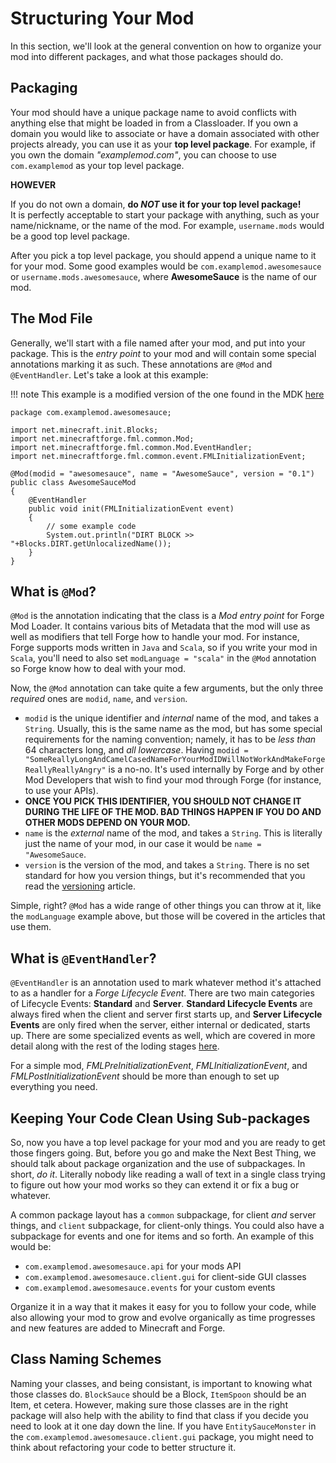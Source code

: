 Structuring Your Mod
====================

In this section, we'll look at the general convention on how to organize your mod into different packages, and what those packages should do.

Packaging
---------

Your mod should have a unique package name to avoid conflicts with anything else that might be loaded in from a Classloader. If you own a domain you would like to associate or have a domain associated with other projects already, you can use it as your **top level package**. For example, if you own the domain *"examplemod.com"*, you can choose to use `com.examplemod` as your top level package.

**HOWEVER**

If you do not own a domain, **do *NOT* use it for your top level package!**  
It is perfectly acceptable to start your package with anything, such as your name/nickname, or the name of the mod. For example, `username.mods` would be a good top level package. 

After you pick a top level package, you should append a unique name to it for your mod. Some good examples would be `com.examplemod.awesomesauce` or `username.mods.awesomesauce`, where **AwesomeSauce** is the name of our mod.

The Mod File
------------

Generally, we'll start with a file named after your mod, and put into your package. This is the *entry point* to your mod and will contain some special annotations marking it as such. These annotations are `@Mod`  and `@EventHandler`. Let's take a look at this example:

!!! note
This example is a modified version of the one found in the MDK [here](https://github.com/MinecraftForge/MinecraftForge/blob/1.10.x/mdk/src/main/java/com/example/examplemod/ExampleMod.java)

    package com.examplemod.awesomesauce;
        
    import net.minecraft.init.Blocks;
    import net.minecraftforge.fml.common.Mod;
    import net.minecraftforge.fml.common.Mod.EventHandler;
    import net.minecraftforge.fml.common.event.FMLInitializationEvent;
        
    @Mod(modid = "awesomesauce", name = "AwesomeSauce", version = "0.1")
    public class AwesomeSauceMod
    {
        @EventHandler
        public void init(FMLInitializationEvent event)
        {
            // some example code
            System.out.println("DIRT BLOCK >> "+Blocks.DIRT.getUnlocalizedName());
        }
    }

What is `@Mod`?
-------------

`@Mod` is the annotation indicating that the class is a *Mod entry point* for Forge Mod Loader. It contains various bits of Metadata that the mod will use as well as modifiers that tell Forge how to handle your mod. For instance, Forge supports mods written in `Java` and `Scala`, so if you write your mod in `Scala`, you'll need to also set `modLanguage = "scala"` in the `@Mod` annotation so Forge know how to deal with your mod.

Now, the `@Mod` annotation can take quite a few arguments, but the only three *required* ones are `modid`, `name`, and `version`.
* `modid` is the unique identifier and *internal* name of the mod, and takes a `String`. Usually, this is the same name as the mod, but has some special requirements for the naming convention; namely, it has to be *less than* 64 characters long, and *all lowercase*. Having `modid = "SomeReallyLongAndCamelCasedNameForYourModIDWillNotWorkAndMakeForgeReallyReallyAngry"` is a no-no. It's used internally by Forge and by other Mod Developers that wish to find your mod through Forge (for instance, to use your APIs).
 * **ONCE YOU PICK THIS IDENTIFIER, YOU SHOULD NOT CHANGE IT DURING THE LIFE OF THE MOD. BAD THINGS HAPPEN IF YOU DO AND OTHER MODS DEPEND ON YOUR MOD.**
* `name` is the *external* name of the mod, and takes a `String`. This is literally just the name of your mod, in our case it would be `name = "AwesomeSauce`.
* `version` is the version of the mod, and takes a `String`. There is no set standard for how you version things, but it's recommended that you read the [versioning](https://mcforge.readthedocs.io/en/latest/conventions/versioning/) article.

Simple, right? `@Mod` has a wide range of other things you can throw at it, like the `modLanguage` example above, but those will be covered in the articles that use them.

What is `@EventHandler`?
-----------------------
`@EventHandler` is an annotation used to mark whatever method it's attached to as a handler for a *Forge Lifecycle Event*. There are two main categories of Lifecycle Events: **Standard** and **Server**. **Standard Lifecycle Events** are always fired when the client and server first starts up, and **Server Lifecycle Events** are only fired when the server, either internal or dedicated, starts up. There are some specialized events as well, which are covered in more detail along with the rest of the loding stages [here](https://mcforge.readthedocs.io/en/latest/conventions/loadstages/).

For a simple mod, *FMLPreInitializationEvent*, *FMLInitializationEvent*, and *FMLPostInitializationEvent* should be more than enough to set up everything you need.

Keeping Your Code Clean Using Sub-packages
------------------------------------------

So, now you have a top level package for your mod and you are ready to get those fingers going. But, before you go and make the Next Best Thing, we should talk about package organization and the use of subpackages. In short, *do it*. Literally nobody like reading a wall of text in a single class trying to figure out how your mod works so they can extend it or fix a bug or whatever.

A common package layout has a `common` subpackage, for client *and* server things, and `client` subpackage, for client-only things. You could also have a subpackage for events and one for items and so forth. An example of this would be:

* `com.examplemod.awesomesauce.api` for your mods API
* `com.examplemod.awesomesauce.client.gui` for client-side GUI classes
* `com.examplemod.awesomesauce.events` for your custom events

Organize it in a way that it makes it easy for you to follow your code, while also allowing your mod to grow and evolve organically as time progresses and new features are added to Minecraft and Forge.

Class Naming Schemes
--------------------

Naming your classes, and being consistant, is important to knowing what those classes do. `BlockSauce` should be a Block, `ItemSpoon` should be an Item, et cetera. However, making sure those classes are in the right package will also help with the ability to find that class if you decide you need to look at it one day down the line. If you have `EntitySauceMonster` in the `com.examplemod.awesomesauce.client.gui` package, you might need to think about refactoring your code to better structure it.
